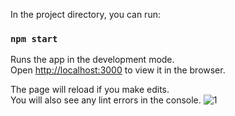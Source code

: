 In the project directory, you can run:

### `npm start`

Runs the app in the development mode.\
Open [http://localhost:3000](http://localhost:3000) to view it in the browser.

The page will reload if you make edits.\
You will also see any lint errors in the console.
![1](https://user-images.githubusercontent.com/77531811/128866943-7a5124c1-e494-4578-bce9-2660cba4ac3a.png)
